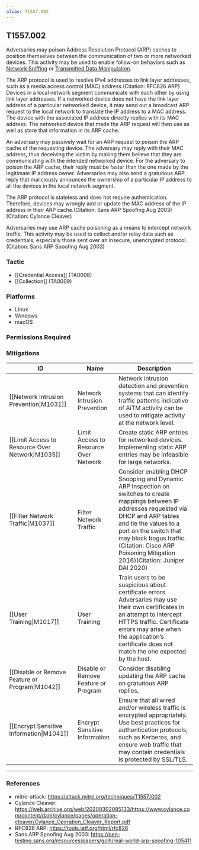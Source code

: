 ```yaml
---
alias: T1557.002
---
```


## T1557.002

Adversaries may poison Address Resolution Protocol (ARP) caches to position themselves between the communication of two or more networked devices. This activity may be used to enable follow-on behaviors such as [Network Sniffing](https://attack.mitre.org/techniques/T1040) or [Transmitted Data Manipulation](https://attack.mitre.org/techniques/T1565/002).

The ARP protocol is used to resolve IPv4 addresses to link layer addresses, such as a media access control (MAC) address.(Citation: RFC826 ARP) Devices in a local network segment communicate with each other by using link layer addresses. If a networked device does not have the link layer address of a particular networked device, it may send out a broadcast ARP request to the local network to translate the IP address to a MAC address. The device with the associated IP address directly replies with its MAC address. The networked device that made the ARP request will then use as well as store that information in its ARP cache.

An adversary may passively wait for an ARP request to poison the ARP cache of the requesting device. The adversary may reply with their MAC address, thus deceiving the victim by making them believe that they are communicating with the intended networked device. For the adversary to poison the ARP cache, their reply must be faster than the one made by the legitimate IP address owner. Adversaries may also send a gratuitous ARP reply that maliciously announces the ownership of a particular IP address to all the devices in the local network segment.

The ARP protocol is stateless and does not require authentication. Therefore, devices may wrongly add or update the MAC address of the IP address in their ARP cache.(Citation: Sans ARP Spoofing Aug 2003)(Citation: Cylance Cleaver)

Adversaries may use ARP cache poisoning as a means to intercept network traffic. This activity may be used to collect and/or relay data such as credentials, especially those sent over an insecure, unencrypted protocol.(Citation: Sans ARP Spoofing Aug 2003)



### Tactic
- [[Credential Access]] (TA0006)
- [[Collection]] (TA0009)

### Platforms
- Linux
- Windows
- macOS

### Permissions Required

### Mitigations

| ID | Name | Description |
| --- | --- | --- |
| [[Network Intrusion Prevention\|M1031]] | Network Intrusion Prevention | Network intrusion detection and prevention systems that can identify traffic patterns indicative of AiTM activity can be used to mitigate activity at the network level. |
| [[Limit Access to Resource Over Network\|M1035]] | Limit Access to Resource Over Network | Create static ARP entries for networked devices. Implementing static ARP entries may be infeasible for large networks. |
| [[Filter Network Traffic\|M1037]] | Filter Network Traffic | Consider enabling DHCP Snooping and Dynamic ARP Inspection on switches to create mappings between IP addresses requested via DHCP and ARP tables and tie the values to a port on the switch that may block bogus traffic.(Citation: Cisco ARP Poisoning Mitigation 2016)(Citation: Juniper DAI 2020) |
| [[User Training\|M1017]] | User Training | Train users to be suspicious about certificate errors. Adversaries may use their own certificates in an attempt to intercept HTTPS traffic. Certificate errors may arise when the application’s certificate does not match the one expected by the host. |
| [[Disable or Remove Feature or Program\|M1042]] | Disable or Remove Feature or Program | Consider disabling updating the ARP cache on gratuitous ARP replies. |
| [[Encrypt Sensitive Information\|M1041]] | Encrypt Sensitive Information | Ensure that all wired and/or wireless traffic is encrypted appropriately. Use best practices for authentication protocols, such as Kerberos, and ensure web traffic that may contain credentials is protected by SSL/TLS. |


---
### References

- mitre-attack: https://attack.mitre.org/techniques/T1557/002
- Cylance Cleaver: https://web.archive.org/web/20200302085133/https://www.cylance.com/content/dam/cylance/pages/operation-cleaver/Cylance_Operation_Cleaver_Report.pdf
- RFC826 ARP: https://tools.ietf.org/html/rfc826
- Sans ARP Spoofing Aug 2003: https://pen-testing.sans.org/resources/papers/gcih/real-world-arp-spoofing-105411
